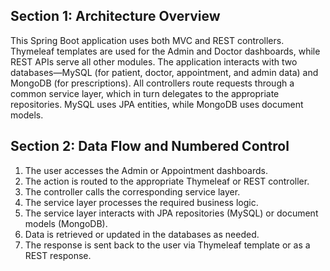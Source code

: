 ## Section 1: Architecture Overview

This Spring Boot application uses both MVC and REST controllers. Thymeleaf templates are used for the Admin and Doctor dashboards, while REST APIs serve all other modules. The application interacts with two databases—MySQL (for patient, doctor, appointment, and admin data) and MongoDB (for prescriptions). All controllers route requests through a common service layer, which in turn delegates to the appropriate repositories. MySQL uses JPA entities, while MongoDB uses document models.


## Section 2: Data Flow and Numbered Control

1. The user accesses the Admin or Appointment dashboards.
2. The action is routed to the appropriate Thymeleaf or REST controller.
3. The controller calls the corresponding service layer.
4. The service layer processes the required business logic.
5. The service layer interacts with JPA repositories (MySQL) or document models (MongoDB).
6. Data is retrieved or updated in the databases as needed.
7. The response is sent back to the user via Thymeleaf template or as a REST response.